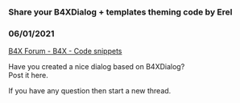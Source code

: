 ###  Share your B4XDialog + templates theming code by Erel
### 06/01/2021
[B4X Forum - B4X - Code snippets](https://www.b4x.com/android/forum/threads/131243/)

Have you created a nice dialog based on B4XDialog?  
Post it here.   
  
If you have any question then start a new thread.